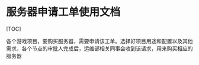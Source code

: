 服务器申请工单使用文档
=========================== 

[TOC]

各个游戏项目，要购买服务器，需要申请该工单。选择好项目用途和配置以及其他需求，各个节点的审批人完成后，运维部相关同事会收到该请求，用来购买相应的服务器